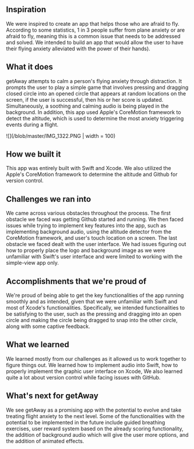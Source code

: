 ## Inspiration

We were inspired to create an app that helps those who are afraid to fly. According to some statistics, 1 in 3 people suffer from plane anxiety or are afraid to fly, meaning this is a common issue that needs to be addressed and solved. We intended to build an app that would allow the user to have their flying anxiety alleviated with the power of their hands).

## What it does

getAway attempts to calm a person's flying anxiety through distraction. It prompts the user to play a simple game that involves pressing and dragging closed circle into an opened circle that appears at random locations on the screen, if the user is successful, then his or her score is updated. Simultaneously, a soothing and calming audio is being played in the background. In addition, this app used Apple's CoreMotion framework to detect the altitude, which is used to determine the most anxiety triggering events during a flight. 

![](/blob/master/IMG_1322.PNG | width = 100)

## How we built it

This app was entirely built with Swift and Xcode. We also utilized the Apple's CoreMotion framework to determine the altitude and Github for version control.


## Challenges we ran into

We came across various obstacles throughout the process. The first obstacle we faced was getting Github started and running. We then faced issues while trying to implement key features into the app, such as implementing background audio, using the altitude detector from the CoreMotion framework, and user's touch location on a screen. The last obstacle we faced dealt with the user interface. We had issues figuring out how to properly place the logo and background image as we were unfamiliar with Swift's user interface and were limited to working with the simple-view app only.


## Accomplishments that we're proud of

We're proud of being able to get the key functionalities of the app running smoothly and as intended, given that we were unfamiliar with Swift and most of Xcode's functionalities.  Specifically, we intended functionalities to be satisfying to the user, such as the pressing and dragging into an open circle and making the circle being dragged to snap into the other circle, along with some captive feedback.


## What we learned

We learned mostly from our challenges as it allowed us to work together to figure things out. We learned how to implement audio into Swift, how to properly implement the graphic user interface on Xcode,  We also learned quite a lot about version control while facing issues with GitHub.

## What's next for getAway

We see getAway as a promising app with the potential to evolve and take treating flight anxiety to the next level. Some of the functionalities with the potential to be implemented in the future include guided breathing exercises, user reward system based on the already scoring functionality, the addition of background audio which will give the user more options, and the addition of animated effects. 

